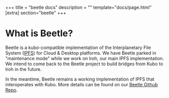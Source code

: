 +++
title = "beetle docs"
description = ""
template="docs/page.html"
[extra]
section="beetle"
+++

# What is Beetle?

Beetle is a kubo-compatible implementation of the Interplanetary File System ([IPFS](https://ipfs.io)) for Cloud & Desktop platforms. We have Beetle parked in "maintenance mode" while we work on Iroh, our main IPFS implementation. We intend to come back to the Beetle project to build bridges from Kubo to Iroh in the future.

In the meantime, Beetle remains a working implementation of IPFS that interoperates with Kubo. More details can be found on our [Beetle Github Repo](https://github.com/n0-computer/beetle).